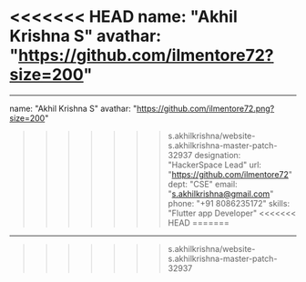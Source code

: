 <<<<<<< HEAD
name: "Akhil Krishna S"
avathar: "https://github.com/ilmentore72?size=200"
=======
---
name: "Akhil Krishna S"
avathar: "https://github.com/ilmentore72.png?size=200"
>>>>>>> s.akhilkrishna/website-s.akhilkrishna-master-patch-32937
designation: "HackerSpace Lead"
url: "https://github.com/ilmentore72"
dept: "CSE"
email: "s.akhilkrishna@gmail.com"
phone: "+91 8086235172"
skills: "Flutter app Developer"
<<<<<<< HEAD
=======
---
>>>>>>> s.akhilkrishna/website-s.akhilkrishna-master-patch-32937
